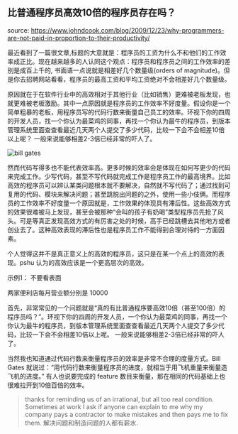 比普通程序员高效10倍的程序员存在吗？ 
--- 
source: https://www.johndcook.com/blog/2009/12/23/why-programmers-are-not-paid-in-proportion-to-their-productivity/  

最近看到了一篇很文章,标题的大意就是：程序员的工资为什么不和他们的工作效率成正比。现在越来越多的人认同这个观点：程序员和程序员之间的工作效率的差别是成百上千的, 书面语一点说就是相差好几个数量级(orders of magnitude)。但是你去招聘网站看看，程序员的最高工资和平均工资绝对不会相差好几个数量级。

原因就在于在软件行业中的高效相对于其他行业（比如销售）更难被老板发现，也就更难被老板激励。其中一点原因就是程序员的工作效率不好度量。假设你是一个简单粗暴的老板，用程序员写的代码行数来衡量自己员工的效率。环视下你的四周的开发人员，找一个你认为最菜鸡的同事，再找一个你认为最牛的程序员，到版本管理系统里面查查看最近几天两个人提交了多少代码，比较一下会不会相差10倍以上呢？ 一般来说能够相差2-3倍已经非常的吓人了。

![bill gates](http://cdn2.51ulong.com/18-9-28/41682812.jpg)

然而代码写得多也不能代表效率高。更多时候的效率会是体现在如何写更少的代码来完成工作。少写代码，甚至不写代码就完成工作是程序员工作的最高境界。比如高效的程序员可以辨认某类问题根本就不要解决，自然就不写代码了；通过找到可复用的代码、模块来解决问题；甚至跳脱出问题的之外，使用一些小伎俩。而程序员的工作效率不好度量一个原因就是，工作效果的体现具有滞后性。这些高效方式的效果很难被马上发现，甚至会被那种“会叫的孩子有奶喝”类型程序员先抢了风头。可是等真正发现高效方式的有厉害之处的时候，高手已经跳槽去其他地方或者创业去了。这种高效表现的滞后性也是程序员工作不能得到合理对待的一方面因素。

个人觉得这并不是真正意义上的高效的程序员，这只是在某一个点上的高效的表现。pshu 认为的高效应该是一个更高层次的高效。


示例1： 不要看表面

两家便利店每月营业额分别是 10000


首先，非常常见的一个问题就是“真的有比普通程序要高效10倍（甚至100倍）的程序员吗？”。环视下你的四周的开发人员，一个你认为最菜鸡的同事，再找一个你认为最牛的程序员，到版本管理系统里面查查看最近几天两个人提交了多少代码，比较一下会不会相差10倍以上呢。 一般来说能够相差2-3倍已经非常的吓人了。

当然我也知道通过代码行数来衡量程序员的效率是非常不合理的度量方式。Bill Gates 就说过：“用代码行数来衡量程序员的进度，就相当于用飞机重量来衡量造飞机的进度。” 有人也说要完成的 feature 数目来衡量，那在相同的代码基础上也很难拉开到10倍百倍的效率。




> thanks for reminding us of an irrational, but all too real condition. Sometimes at work I ask if anyone can explain to me why my company pays a contractor to make mistakes and then pays me to fix them.  解决问题和制造问题的人都有薪水.  
<!--stackedit_data:
eyJoaXN0b3J5IjpbMjg1MjA3OTE3LDEwNDk0MDQzMDIsMTg2Mj
I1OTcxNiwtODU5MzgwNTAwLDYzMTY4ODg0MiwxNTk5Njk2Nzk5
LDg3ODcxNDk0OSwxNzQwNDQxOTkwLC01OTUxMzY3NTEsMTEyMT
AxNDAxNSwtNjc5NTI5MTMwLC0xNTgxODU2NTMwLDE3NDk2NTg4
MzMsMTMxMDcwODgzMiwtMTY4NzM1NDgwLDEwMzk4MjcwMTcsMz
kzMTI2MzExLC0xNjI0MzI0MDM1XX0=
-->
